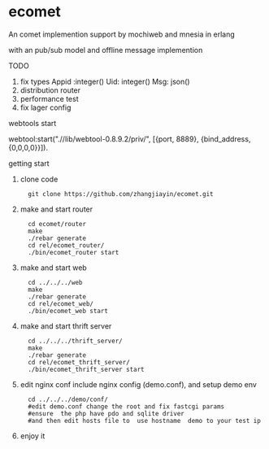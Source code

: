 ecomet
======

An comet implemention   support by mochiweb  and mnesia in erlang  

with an pub/sub model  and  offline message implemention

TODO

1. fix types Appid  :integer()  Uid: integer()  Msg: json()
2. distribution router
3. performance test
4. fix lager config

webtools start

webtool:start(".//lib/webtool-0.8.9.2/priv/", [{port, 8889}, {bind_address,
         {0,0,0,0}}]).


getting start 


1. clone code 
         
         git clone https://github.com/zhangjiayin/ecomet.git

2. make and start router

         cd ecomet/router
         make
         ./rebar generate
         cd rel/ecomet_router/
         ./bin/ecomet_router start

3. make and start web

         cd ../../../web
         make
         ./rebar generate
         cd rel/ecomet_web/
         ./bin/ecomet_web start
         
4. make and start thrift server
         
         cd ../../../thrift_server/
         make
         ./rebar generate  
         cd rel/ecomet_thrift_server/
         ./bin/ecomet_thrift_server start

5. edit nginx conf include nginx config (demo.conf), and setup demo env

         cd ../../../demo/conf/
         #edit demo.conf change the root and fix fastcgi params
         #ensure  the php have pdo and sqlite driver
         #and then edit hosts file to  use hostname  demo to your test ip

6. enjoy it
